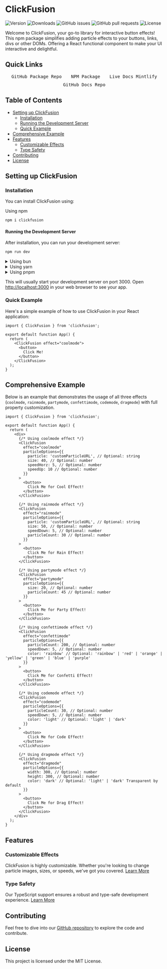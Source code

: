 # ClickFusion
![Version](https://img.shields.io/npm/v/clickfusion?style=plastic&logo=npm&cacheSeconds=3600&link=https%3A%2F%2Fwww.npmjs.com%2Fpackage%2Fclickfusion)
![Downloads](https://img.shields.io/npm/dt/clickfusion?style=plastic)
![GitHub issues](https://img.shields.io/github/issues/BankkRoll/ClickFusion?style=plastic)
![GitHub pull requests](https://img.shields.io/github/issues-pr/BankkRoll/ClickFusion?style=plastic)
![License](https://img.shields.io/npm/l/clickfusion?style=plastic)

Welcome to ClickFusion, your go-to library for interactive button effects! This npm package simplifies adding particle effects to your buttons, links, divs or other DOMs. Offering a React functional component to make your UI interactive and delightful.

## Quick Links

<div style="display: flex; flex-wrap: wrap; gap: 10px; justify-content: center;">

<a href="https://github.com/BankkRoll/ClickFusion" style="text-decoration: none;">
<kbd style="padding: 10px;">GitHub Package Repo</kbd>
</a>

<a href="https://www.npmjs.com/package/clickfusion" style="text-decoration: none;">
<kbd style="padding: 10px;">NPM Package</kbd>
</a>

<a href="https://clickfusion.mintlify.app/" style="text-decoration: none;">
<kbd style="padding: 10px;">Live Docs Mintlify</kbd>
</a>

<a href="https://github.com/BankkRoll/ClickFusion-docs" style="text-decoration: none;">
<kbd style="padding: 10px;">GitHub Docs Repo</kbd>
</a>

</div>

## Table of Contents

- [Setting up ClickFusion](#setting-up-clickfusion)
  - [Installation](#installation)
  - [Running the Development Server](#running-the-development-server)
  - [Quick Example](#quick-example)
- [Comprehensive Example](#comprehensive-example)
- [Features](#features)
  - [Customizable Effects](#customizable-effects)
  - [Type Safety](#type-safety)
- [Contributing](#contributing)
- [License](#license)

## Setting up ClickFusion

### Installation

You can install ClickFusion using:

  Using npm
  
  ```bash
  npm i clickfusion
  ```
  
  #### Running the Development Server
  After installation, you can run your development server:
  
  ```bash
  npm run dev
  ```
  

<details>
  <summary>Using bun</summary>
  
  ```bash
  bun add clickfusion
  ```
  
  #### Running the Development Server
  After installation, you can run your development server:
  
  ```bash
  bun run dev
  ```
  
</details>

<details>
  <summary>Using yarn</summary>
  
  ```bash
  yarn add clickfusion
  ```
  
  #### Running the Development Server
  After installation, you can run your development server:
  
  ```bash
  yarn dev
  ```
  
</details>

<details>
  <summary>Using pnpm</summary>
  
  ```bash
  pnpm add clickfusion
  ```
  
  #### Running the Development Server
  After installation, you can run your development server:
  
  ```bash
  pnpm dev
  ```
  
</details>

This will usually start your development server on port 3000. Open [http://localhost:3000](http://localhost:3000) in your web browser to see your app.

### Quick Example

Here's a simple example of how to use ClickFusion in your React application:

```tsx
import { ClickFusion } from 'clickfusion';

export default function App() {
  return (
    <ClickFusion effect="coolmode">
      <button>
        Click Me!
      </button>
    </ClickFusion>
  );
}
```

## Comprehensive Example

Below is an example that demonstrates the usage of all three effects (`coolmode`, `rainmode`, `partymode`, `confettimode`, `codemode`, `dragmode`) with full property customization.

```tsx
import { ClickFusion } from 'clickfusion';

export default function App() {
  return (
    <div>
      {/* Using coolmode effect */}
      <ClickFusion 
        effect="coolmode"
        particleOptions={{
          particle: 'customParticleURL', // Optional: string
          size: 40, // Optional: number
          speedHorz: 5, // Optional: number
          speedUp: 10 // Optional: number
        }}
      >
        <button>
          Click Me for Cool Effect!
        </button>
      </ClickFusion>
      
      {/* Using rainmode effect */}
      <ClickFusion
        effect="rainmode"
        particleOptions={{
          particle: 'customParticleURL', // Optional: string
          size: 50, // Optional: number
          speedDown: 5, // Optional: number
          particleCount: 30 // Optional: number
        }}
      >
        <button>
          Click Me for Rain Effect!
        </button>
      </ClickFusion>
      
      {/* Using partymode effect */}
      <ClickFusion
        effect="partymode"
        particleOptions={{
          size: 20, // Optional: number
          particleCount: 45 // Optional: number
        }}
      >
        <button>
          Click Me for Party Effect!
        </button>
      </ClickFusion>

      {/* Using confettimode effect */}
      <ClickFusion 
        effect="confettimode"
        particleOptions={{
          particleCount: 200, // Optional: number
          speedDown: 5, // Optional: number
          color: 'rainbow' // Optional: 'rainbow' | 'red' | 'orange' | 'yellow' | 'green' | 'blue' | 'purple'
        }}
      >
        <button>
          Click Me for Confetti Effect!
        </button>
      </ClickFusion>

      {/* Using codemode effect */}
      <ClickFusion 
        effect="codemode"
        particleOptions={{
          particleCount: 30, // Optional: number
          speedDown: 5, // Optional: number
          color: 'light' // Optional: 'light' | 'dark'
        }}
      >
        <button>
          Click Me for Code Effect!
        </button>
      </ClickFusion>

      {/* Using dragmode effect */}
      <ClickFusion 
        effect="dragmode"
        particleOptions={{
          width: 300, // Optional: number
          height: 300, // Optional: number
          color: 'dark' // Optional: 'light' | 'dark' Transparent by default
        }}
      >
        <button>
          Click Me for Drag Effect!
        </button>
      </ClickFusion>
    </div>
  );
}
```

## Features

### Customizable Effects

ClickFusion is highly customizable. Whether you're looking to change particle images, sizes, or speeds, we've got you covered. [Learn More](https://clickfusion.mintlify.app/essentials/customEffects)

### Type Safety

Our TypeScript support ensures a robust and type-safe development experience. [Learn More](././src/types.d.ts)

## Contributing

Feel free to dive into our [GitHub repository](https://github.com/BankkRoll/ClickFusion) to explore the code and contribute.

## License

This project is licensed under the MIT License.
